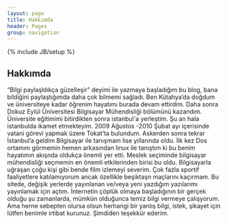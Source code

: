 ```yaml
---
layout: page
title: Hakkımda 
header: Pages
group: navigation
---
```

{% include JB/setup %}

## Hakkımda

“Bilgi paylaşldıkça güzelleşir” deyimi ile yazmaya başladığım bu blog, bana bildiğini paylaştığımda daha çok bilmemi sağladı.
Ben Kütahya’da doğdum ve üniversiteye kadar öğrenim hayatımı burada devam ettirdim.
Daha sonra Dokuz Eylül Üniversitesi Bilgisayar Mühendisliği bölümünü kazandım. Üniversite eğitimimi bitirdikten sonra istanbul'a yerleştim. Şu an hala istanbulda ikamet etmekteyim.
2009 Ağustos -2010 Şubat ayı içerisinde vatani görevi yapmak üzere Tokat’ta bulundum. Askerden sonra tekrar İstanbul’a geldim
Bilgisayar ile tanışmam lise yıllarında oldu. İlk kez Dos ortamını görmemin hemen arkasından linux ile tanıştım ki bu benim hayatımın akışnda oldukça önemli yer etti. Meslek seçiminde bilgisayar mühendisliği seçmemin en önemli etkilerinden birisi bu oldu.
Bilgisayarla uğraşan çoğu kişi gibi bende film izlemeyi severim. Çok fazla sportif faaliyetlere katılamıyorum ancak özellikle beşiktaşn maçlarını kaçırmam.
Bu sitede, değişik yerlerde yayınlanan ve/veya yeni yazdığım yazılarımı yayınlamak için açtım. İnternetin çöplük olmaya başladığının bir gerçek olduğu şu zamanlarda, mümkün olduğunca temiz bilgi vermeye çalışyorum. Ama herne sebepten olursa olsun herhangi bir yanlış bilgi, istek, şikayet için lütfen benimle irtibat kurunuz.
Şimdiden teşekkür ederim.